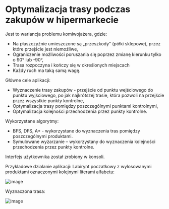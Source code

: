 # Optymalizacja trasy podczas zakupów w hipermarkecie

Jest to wariancja problemu komiwojażera, gdzie:
- Na płaszczyźnie umieszczone są „przeszkody” (półki sklepowe), przez które przejście jest niemożliwe,
- Ograniczenie możliwości poruszania się poprzez zmianę kierunku tylko o 90° lub -90°,
- Trasa rozpoczyna i kończy się w określonych miejscach
- Każdy ruch ma taką samą wagę.

Główne cele aplikacji:
- Wyznaczenie trasy zakupów - przejście od punktu wejściowego do punktu wyjściowego, po jak najkrótszej trasie, która pozwoli na przejście przez wszystkie punkty kontrolne,
- Optymalizacja trasy pomiędzy poszczególnymi punktami kontrolnymi,
- Optymalizacja kolejności przechodzenia przez punkty kontrolne.

Wykorzystane algorytmy:
- BFS, DFS, A* - wykorzystane do wyznaczenia tras pomiędzy poszczególnymi produktami.
- Symulowane wyżarzanie – wykorzystany do wyznaczenia kolejności przechodzenia przez punkty kontrolne.

Interfejs użytkownika został zrobiony w konsoli.

Przykladowe dzialanie aplikacji:
Labirynt poczatkowy z wylosowanymi produktami oznaczonymi kolejnymi literami alfabetu:

![image](https://github.com/NatanSwierczynski/Algorytmy_AI/assets/106707211/2a3883c4-49bd-4225-9fe9-a3f4fe9ba7db)

Wyznaczona trasa:

![image](https://github.com/NatanSwierczynski/Algorytmy_AI/assets/106707211/45465956-1a63-49dd-be19-d29f0461a765)




